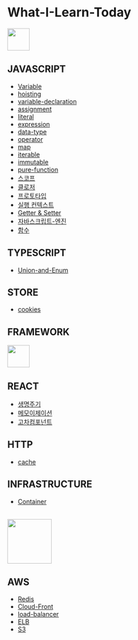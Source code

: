 # What-I-Learn-Today

<img src="https://miro.medium.com/v2/resize:fit:720/format:webp/1*f5NxsWhcLjKe4GYjw74adg.png"  width="50"/>

## JAVASCRIPT

- [Variable](javascript/variable.md)
- [hoisting](javascript/hoisting.md)
- [variable-declaration](javascript/variable-declaration.md)
- [assignment](javascript/assignment.md)
- [literal](javascript/literal.md)
- [expression](javascript/expression.md)
- [data-type](javascript/data-type.md)
- [operator](javascript/operator.md)
- [map](javascript/map.md)
- [iterable](javascript/iterable.md)
- [immutable](javascript/immutable.md)
- [pure-function](javascript/pure-function.md)
- [스코프](javascript/scope.md)
- [클로저](javascript/closure.md)
- [프로토타입](javascript/prototype.md)
- [실행 컨텍스트](javascript/execution_context.md)
- [Getter & Setter](javascript/getter_setter.md)
- [자바스크립트-엔진](javascript/engine.md)
- [함수](javascript/function.md)

## TYPESCRIPT

- [Union-and-Enum](typescript/union-and-enum.md)

## STORE

- [cookies](/store/cookies.md)

## FRAMEWORK

<img src="https://upload.wikimedia.org/wikipedia/commons/thumb/a/a7/React-icon.svg/1200px-React-icon.svg.png"  width="50" /> 
 
## REACT
- [생명주기](react/life_cycle.md) 
- [메모이제이션](react/memoization.md) 
- [고차컴포넌트](react/higher_order_component.md)

## HTTP

- [cache](http/cache.md)

## INFRASTRUCTURE

- [Container](infrastructure/container.md)

<br/>

<img src="https://velog.velcdn.com/images/lionjojo/post/c2ed4289-c783-4f5c-9c73-39b70504adaf/image.png" width="100" />

## AWS

- [Redis](infra/aws/redis.md)
- [Cloud-Front](infra/aws/cloud-Front.md)
- [load-balancer](infra/aws/load-balancer.md)
- [ELB](infra/aws/ELB.md)
- [S3](infra/aws/S3.md)
